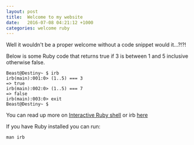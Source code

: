 ```yaml
---
layout: post
title:  Welcome to my website
date:   2016-07-08 04:21:12 +1000
categories: welcome ruby
---
```


Well it wouldn't be a proper welcome without a code snippet would it...?!?!

Below is some Ruby code that returns true if 3 is between 1 and 5 inclusive otherwise false.

```
Beast@Destiny~ $ irb
irb(main):001:0> (1..5) === 3
=> true
irb(main):002:0> (1..5) === 7
=> false
irb(main):003:0> exit
Beast@Destiny~ $
```

You can read up more on [Interactive Ruby shell](
http://ruby-doc.org/stdlib-2.0.0/libdoc/irb/rdoc/IRB.html) or irb [here](
https://en.wikipedia.org/wiki/Interactive_Ruby_Shell)

If you have Ruby installed you can run:

```
man irb
```
